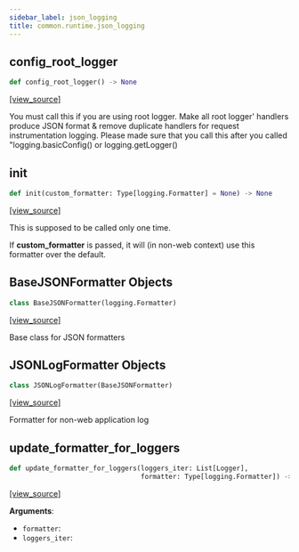 ```yaml
---
sidebar_label: json_logging
title: common.runtime.json_logging
---
```


## config\_root\_logger

```python
def config_root_logger() -> None
```

[[view_source]](https://github.com/dlt-hub/dlt/blob/9857029af018a582dd24da4070562f58bb7e9fc5/dlt/common/runtime/json_logging.py#L54)

You must call this if you are using root logger.
Make all root logger' handlers produce JSON format
& remove duplicate handlers for request instrumentation logging.
Please made sure that you call this after you called "logging.basicConfig() or logging.getLogger()

## init

```python
def init(custom_formatter: Type[logging.Formatter] = None) -> None
```

[[view_source]](https://github.com/dlt-hub/dlt/blob/9857029af018a582dd24da4070562f58bb7e9fc5/dlt/common/runtime/json_logging.py#L65)

This is supposed to be called only one time.

If **custom_formatter** is passed, it will (in non-web context) use this formatter over the default.

## BaseJSONFormatter Objects

```python
class BaseJSONFormatter(logging.Formatter)
```

[[view_source]](https://github.com/dlt-hub/dlt/blob/9857029af018a582dd24da4070562f58bb7e9fc5/dlt/common/runtime/json_logging.py#L88)

Base class for JSON formatters

## JSONLogFormatter Objects

```python
class JSONLogFormatter(BaseJSONFormatter)
```

[[view_source]](https://github.com/dlt-hub/dlt/blob/9857029af018a582dd24da4070562f58bb7e9fc5/dlt/common/runtime/json_logging.py#L143)

Formatter for non-web application log

## update\_formatter\_for\_loggers

```python
def update_formatter_for_loggers(loggers_iter: List[Logger],
                                 formatter: Type[logging.Formatter]) -> None
```

[[view_source]](https://github.com/dlt-hub/dlt/blob/9857029af018a582dd24da4070562f58bb7e9fc5/dlt/common/runtime/json_logging.py#L182)

**Arguments**:

- `formatter`: 
- `loggers_iter`: 

